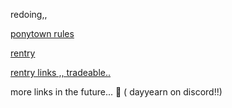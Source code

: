 redoing,,


[ponytown rules](https://rentry.co/tpkmuvix)


[rentry](https://rentry.co/billybeers)

[rentry links ,, tradeable..](https://rentry.co/wize)

more links in the future... 🤔 ( dayyearn on discord!!)

